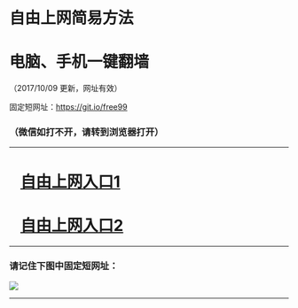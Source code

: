 ﻿# 自由上网简易方法

# 电脑、手机一键翻墙

（2017/10/09 更新，网址有效）

固定短网址：https://git.io/free99

### （微信如打不开，请转到浏览器打开）


***





# &nbsp;&nbsp; <a href="http://ft35037071.fwq-tz-1001.info/fwqtz01.html?t=100900118787 " target="_blank">自由上网入口1</a>
# &nbsp;&nbsp; <a href="http://ft1220110942.fwq-tz-1002.info/fwqtz02.html?t=100900125538 " target="_blank">自由上网入口2</a>
***

### 请记住下图中固定短网址：

<img src="https://s3-us-west-2.amazonaws.com/fwq-1001/yjfq-20170905okok.png" /> 


***

